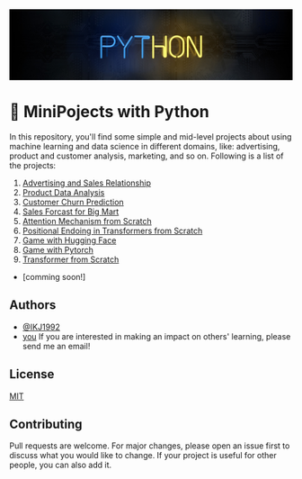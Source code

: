 <img src="https://github.com/IKJ1992/MiniPojects-with-Python/blob/master/images/wall.jpg" align="center" />

# 🔔 MiniPojects with Python 		

In this repository, you'll find some simple and mid-level projects about using machine learning and data science in different domains, like: advertising, product and customer analysis, marketing, and so on. Following is a list of the projects:

1. [Advertising and Sales Relationship](./Advertising%20and%20Sales%20Relationship/)
2. [Product Data Analysis](./Product%20Data%20Analysis/)
3. [Customer Churn Prediction](./Customer%20Churn%20Prediction/)
4. [Sales Forcast for Big Mart](./Sales%20Forcast%20for%20Big%20Mart/)
5. [Attention Mechanism from Scratch](./Attention%20Mechanism%20from%20Scratch/)
6. [Positional Endoing in Transformers from Scratch](./Positional%20Encoding%20in%20Transformers/)
7. [Game with Hugging Face](./Game%20with%20Hugging%20Face/)
8. [Game with Pytorch](./Game%20with%20Pytorch/)
9. [Transformer from Scratch](./Transformer%20from%20Scratch/) 

- [comming soon!]

## Authors

- [@IKJ1992](https://www.github.com/ikj1992)
- [you]() If you are interested in making an impact on others' learning, please send me an email!


## License

[MIT](https://choosealicense.com/licenses/mit/)


## Contributing
Pull requests are welcome. For major changes, please open an issue first to discuss what you would like to change. If your project is useful for other people, you can also add it.
